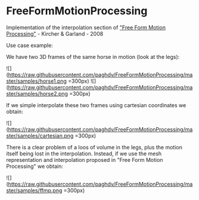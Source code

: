 # FreeFormMotionProcessing
Implementation of the interpolation section of ["Free Form Motion Processing"](http://mgarland.org/files/papers/freeform.pdf) - Kircher &amp; Garland - 2008

Use case example:

We have two 3D frames of the same horse in motion (look at the legs):

![](https://raw.githubusercontent.com/paghdv/FreeFormMotionProcessing/master/samples/horse1.png =300px) ![](https://raw.githubusercontent.com/paghdv/FreeFormMotionProcessing/master/samples/horse2.png =300px)

If we simple interpolate these two frames using cartesian coordinates we obtain:

![](https://raw.githubusercontent.com/paghdv/FreeFormMotionProcessing/master/samples/cartesian.png =300px)

There is a clear problem of a loos of volume in the legs, plus the motion itself being lost in the interpolation. Instead, if we use the mesh representation and interpolation proposed in "Free Form Motion Processing" we obtain:

![](https://raw.githubusercontent.com/paghdv/FreeFormMotionProcessing/master/samples/ffmp.png =300px)

